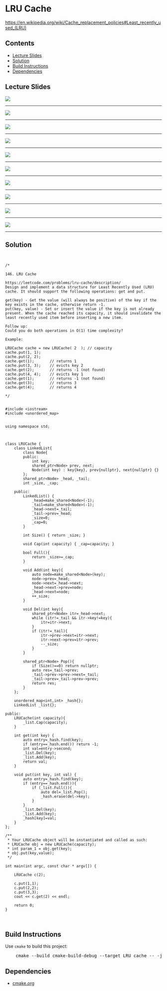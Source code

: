 <h1 id="LRU_cache">LRU Cache</h1>
<a href="https://en.wikipedia.org/wiki/Cache_replacement_policies#Least_recently_used_(LRU)">https://en.wikipedia.org/wiki/Cache_replacement_policies#Least_recently_used_(LRU)</a>
<h2>Contents</h2>
<ul>
  <li>
      <a href="#slides">Lecture Slides</a>
  </li>
  <li>
    <a href="#solution">Solution</a>
  </li>
  <li>
    <a href="#build">Build Instructions</a>
  </li>
  <li>
    <a href="#dependencies">Dependencies</a>
  </li>
</ul>

<h2 id="slides">Lecture Slides</h2>
<img src="https://github.com/claytonjwong/Algorithms-Stanford/blob/master/course3/LRU_cache/documentation/lru_01.png" />
<hr/>
<img src="https://github.com/claytonjwong/Algorithms-Stanford/blob/master/course3/LRU_cache/documentation/lru_02.png" />
<hr/>
<img src="https://github.com/claytonjwong/Algorithms-Stanford/blob/master/course3/LRU_cache/documentation/lru_03.png" />
<hr/>
<img src="https://github.com/claytonjwong/Algorithms-Stanford/blob/master/course3/LRU_cache/documentation/lru_04.png" />
<hr/>
<img src="https://github.com/claytonjwong/Algorithms-Stanford/blob/master/course3/LRU_cache/documentation/lru_05.png" />
<hr/>
<img src="https://github.com/claytonjwong/Algorithms-Stanford/blob/master/course3/LRU_cache/documentation/lru_06.png" />
<hr/>
<img src="https://github.com/claytonjwong/Algorithms-Stanford/blob/master/course3/LRU_cache/documentation/lru_07.png" />
<hr/>
<img src="https://github.com/claytonjwong/Algorithms-Stanford/blob/master/course3/LRU_cache/documentation/lru_08.png" />
<hr/>
<img src="https://github.com/claytonjwong/Algorithms-Stanford/blob/master/course3/LRU_cache/documentation/lru_09.png" />
<hr/>
<img src="https://github.com/claytonjwong/Algorithms-Stanford/blob/master/course3/LRU_cache/documentation/lru_10.png" />
<hr/>

<h2 id="solution">Solution</h2>
<pre>

    /*
    
    146. LRU Cache
    
    https://leetcode.com/problems/lru-cache/description/
    Design and implement a data structure for Least Recently Used (LRU) cache. It should support the following operations: get and put.
    
    get(key) - Get the value (will always be positive) of the key if the key exists in the cache, otherwise return -1.
    put(key, value) - Set or insert the value if the key is not already present. When the cache reached its capacity, it should invalidate the least recently used item before inserting a new item.
    
    Follow up:
    Could you do both operations in O(1) time complexity?
    
    Example:
    
    LRUCache cache = new LRUCache( 2  ); // capacity
    cache.put(1, 1);
    cache.put(2, 2);
    cache.get(1);       // returns 1
    cache.put(3, 3);    // evicts key 2
    cache.get(2);       // returns -1 (not found)
    cache.put(4, 4);    // evicts key 1
    cache.get(1);       // returns -1 (not found)
    cache.get(3);       // returns 3
    cache.get(4);       // returns 4
    
    */


    #include <iostream>
    #include <unordered_map>
    
    
    using namespace std;
    
    
    
    class LRUCache {
        class LinkedList{
            class Node{
            public:
                int key;
                shared_ptr<Node> prev, next;
                Node(int key) : key{key}, prev{nullptr}, next{nullptr} {}
            };
            shared_ptr<Node> _head, _tail;
            int _size, _cap;
    
        public:
            LinkedList() {
                _head=make_shared<Node>(-1);
                _tail=make_shared<Node>(-1);
                _head->next=_tail;
                _tail->prev=_head;
                _size=0;
                _cap=0;
            }
    
            int Size() { return _size; }
    
            void Cap(int capacity) { _cap=capacity; }
    
            bool Full(){
                return _size>=_cap;
            }
    
            void Add(int key){
                auto node=make_shared<Node>(key);
                node->prev=_head;
                node->next=_head->next;
                _head->next->prev=node;
                _head->next=node;
                ++_size;
            }
    
            void Del(int key){
                shared_ptr<Node> itr=_head->next;
                while (itr!=_tail && itr->key!=key){
                    itr=itr->next;
                }
                if (itr!=_tail){
                    itr->prev->next=itr->next;
                    itr->next->prev=itr->prev;
                    --_size;
                }
            }
    
            shared_ptr<Node> Pop(){
                if (Size()==0) return nullptr;
                auto res=_tail->prev;
                _tail->prev->prev->next=_tail;
                _tail->prev=_tail->prev->prev;
                return res;
            }
        };
    
        unordered_map<int,int> _hash{};
        LinkedList _list{};
    
    public:
        LRUCache(int capacity){
            _list.Cap(capacity);
        }
    
        int get(int key) {
            auto entry=_hash.find(key);
            if (entry==_hash.end()) return -1;
            int val=entry->second;
            _list.Del(key);
            _list.Add(key);
            return val;
        }
    
        void put(int key, int val) {
            auto entry=_hash.find(key);
            if (entry==_hash.end()){
                if (_list.Full()){
                    auto del=_list.Pop();
                    _hash.erase(del->key);
                }
            }
            _list.Del(key);
            _list.Add(key);
            _hash[key]=val;
        }
    };
    
    /**
     * Your LRUCache object will be instantiated and called as such:
     * LRUCache obj = new LRUCache(capacity);
     * int param_1 = obj.get(key);
     * obj.put(key,value);
     */
    
    int main(int argc, const char * argv[]) {
    
        LRUCache c(2);
    
        c.put(1,1);
        c.put(2,2);
        c.put(3,3);
        cout << c.get(2) << endl;
    
        return 0;
    }

</pre>

<h2 id="build">Build Instructions</h2>
<p>Use <code>cmake</code> to build this project:</p>

<pre>
    cmake --build cmake-build-debug --target LRU_cache -- -j 4
</pre>

<h2 id="dependencies">Dependencies</h2>
<ul>
  <li>
    <a href="https://cmake.org/">cmake.org</a>
  </li>
</ul>

</body>
</html>